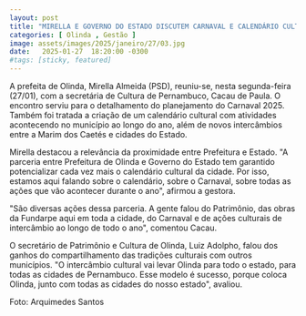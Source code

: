 ```yaml
---
layout: post
title: "MIRELLA E GOVERNO DO ESTADO DISCUTEM CARNAVAL E CALENDÁRIO CULTURAL EM OLINDA"
categories: [ Olinda , Gestão ]
image: assets/images/2025/janeiro/27/03.jpg
date:   2025-01-27  18:20:00 -0300
#tags: [sticky, featured]
---
```

A prefeita de Olinda, Mirella Almeida (PSD), reuniu-se, nesta segunda-feira (27/01), com a secretária de Cultura de Pernambuco, Cacau de Paula. O encontro serviu para o detalhamento do planejamento do Carnaval 2025. Também foi tratada a criação de um calendário cultural com atividades acontecendo no município ao longo do ano, além de novos intercâmbios entre a Marim dos Caetés e cidades do Estado. 

Mirella destacou a relevância da proximidade entre Prefeitura e Estado. "A parceria entre Prefeitura de Olinda e Governo do Estado tem garantido potencializar cada vez mais o calendário cultural da cidade. Por isso, estamos aqui falando sobre o calendário, sobre o Carnaval, sobre todas as ações que vão acontecer durante o ano", afirmou a gestora. 

"São diversas ações dessa parceria. A gente falou do Patrimônio, das obras da Fundarpe aqui em toda a cidade, do Carnaval e de ações culturais de intercâmbio ao longo de todo o ano", comentou Cacau. 

O secretário de Patrimônio e Cultura de Olinda, Luiz Adolpho, falou dos ganhos do compartilhamento das tradições culturais com outros municípios. "O intercâmbio cultural vai levar Olinda para todo o estado, para todas as cidades de Pernambuco. Esse modelo é sucesso, porque coloca Olinda, junto com todas as cidades do nosso estado", avaliou.

Foto: Arquimedes Santos